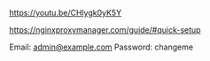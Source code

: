 https://youtu.be/CHlygk0yK5Y

https://nginxproxymanager.com/guide/#quick-setup


Email:    admin@example.com
Password: changeme